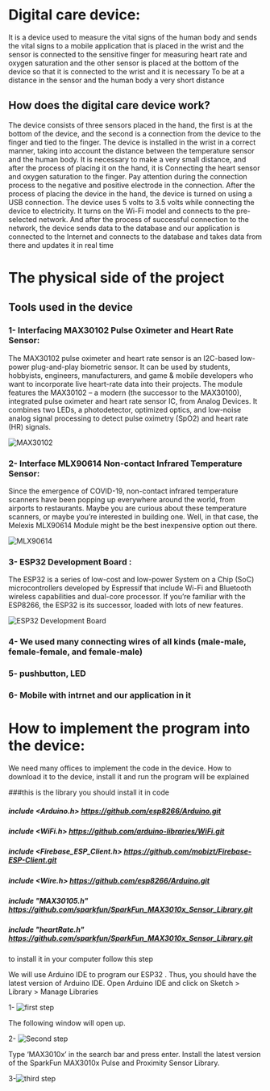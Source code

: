 # Digital care device:
It is a device used to measure the vital signs of the human body and sends the vital signs to a mobile application that is placed in the wrist and the sensor is connected to the sensitive finger for measuring heart rate and oxygen saturation and the other sensor is placed at the bottom of the device so that it is connected to the wrist and it is necessary To be at a distance in the sensor and the human body a very short distance


## How does the digital care device work?

The device consists of three sensors placed in the hand, the first is at the bottom of the device, and the second is a connection from the device to the finger and tied to the finger. The device is installed in the wrist in a correct manner, taking into account the distance between the temperature sensor and the human body. It is necessary to make a very small distance, and after the process of placing it on the hand, it is Connecting the heart sensor and oxygen saturation to the finger. Pay attention during the connection process to the negative and positive electrode in the connection. After the process of placing the device in the hand, the device is turned on using a USB connection. The device uses 5 volts to 3.5 volts while connecting the device to electricity. It turns on the Wi-Fi model and connects to the pre-selected network. And after the process of successful connection to the network, the device sends data to the database and our application is connected to the Internet and connects to the database and takes data from there and updates it in real time



# The physical side of the project 

## Tools used in the device
### 1-	Interfacing MAX30102 Pulse Oximeter and Heart Rate Sensor: 

The MAX30102 pulse oximeter and heart rate sensor is an I2C-based low-power plug-and-play biometric sensor. It can be used by students, hobbyists, engineers, manufacturers, and game & mobile developers who want to incorporate live heart-rate data into their projects.
The module features the MAX30102 – a modern (the successor to the MAX30100), integrated pulse oximeter and heart rate sensor IC, from Analog Devices. It combines two LEDs, a photodetector, optimized optics, and low-noise analog signal processing to detect pulse oximetry (SpO2) and heart rate (HR) signals.


![MAX30102](https://lastminuteengineers.b-cdn.net/wp-content/uploads/arduino/MAX30102-Module-Hardware-Overview-IC-and-LEDs.jpg)
 
 
 ### 2- Interface MLX90614 Non-contact Infrared Temperature Sensor: 
 
 Since the emergence of COVID-19, non-contact infrared temperature scanners have been popping up everywhere around the world, from airports to restaurants. Maybe you are curious about these temperature scanners, or maybe you’re interested in building one. Well, in that case, the Melexis MLX90614 Module might be the best inexpensive option out there.
 
 
 ![MLX90614](https://lastminuteengineers.b-cdn.net/wp-content/uploads/arduino/MLX90614-Module-Hardware-Overview.jpg)



### 3- ESP32 Development Board :

The ESP32 is a series of low-cost and low-power System on a Chip (SoC) microcontrollers developed by Espressif that include Wi-Fi and Bluetooth wireless capabilities and dual-core processor. If you’re familiar with the ESP8266, the ESP32 is its successor, loaded with lots of new features.

![ESP32 Development Board](https://circuitdigest.com/sites/default/files/inlineimages/u/ESP32-module.png)


### 4- We used many connecting wires of all kinds (male-male, female-female, and female-male)


### 5- pushbutton, LED

### 6- Mobile with intrnet and our application in it 

# How to implement the program into the device:
We need many offices to implement the code in the device.
How to download it to the device, install it and run the program will be explained

###this is the library you should install it in code 
##### include <Arduino.h>  https://github.com/esp8266/Arduino.git
##### include <WiFi.h> https://github.com/arduino-libraries/WiFi.git
##### include <Firebase_ESP_Client.h>  https://github.com/mobizt/Firebase-ESP-Client.git
##### include <Wire.h> https://github.com/esp8266/Arduino.git
##### include "MAX30105.h" https://github.com/sparkfun/SparkFun_MAX3010x_Sensor_Library.git
##### include "heartRate.h" https://github.com/sparkfun/SparkFun_MAX3010x_Sensor_Library.git

to install it in your computer  follow this step 

We will use Arduino IDE to program our ESP32 . Thus, you should have the latest version of Arduino IDE. Open Arduino IDE and click on Sketch > Library > Manage Libraries


1- ![first step](https://microcontrollerslab.com/wp-content/uploads/2021/05/MPU-6050-Install-library.jpg)


The following window will open up.


2- ![Second step](https://microcontrollerslab.com/wp-content/uploads/2021/05/search-library-Arduino-IDE.jpg)


Type ‘MAX3010x’ in the search bar and press enter. Install the latest version of the SparkFun MAX3010x Pulse and Proximity Sensor Library.


3-![third step](https://microcontrollerslab.com/wp-content/uploads/2022/04/Install-MAX30102-Library.jpg)






